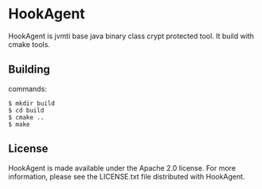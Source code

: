 HookAgent
==========

HookAgent is jvmti base java binary class crypt protected tool. It build with cmake tools.

Building
--------

commands:

    $ mkdir build
    $ cd build
    $ cmake ..
    $ make

License
-------

HookAgent is made available under the Apache 2.0 license. For more information,
please see the LICENSE.txt file distributed with HookAgent.
